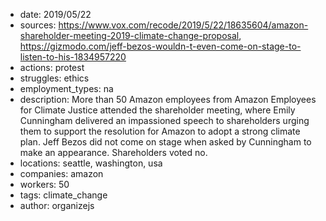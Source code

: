 - date: 2019/05/22
- sources: https://www.vox.com/recode/2019/5/22/18635604/amazon-shareholder-meeting-2019-climate-change-proposal, https://gizmodo.com/jeff-bezos-wouldn-t-even-come-on-stage-to-listen-to-his-1834957220
- actions: protest
- struggles: ethics
- employment_types: na
- description: More than 50 Amazon employees from Amazon Employees for Climate Justice attended the shareholder meeting, where Emily Cunningham delivered an impassioned speech to shareholders urging them to support the resolution for Amazon to adopt a strong climate plan. Jeff Bezos did not come on stage when asked by Cunningham to make an appearance. Shareholders voted no.
- locations: seattle, washington, usa
- companies: amazon
- workers: 50
- tags: climate_change
- author: organizejs
